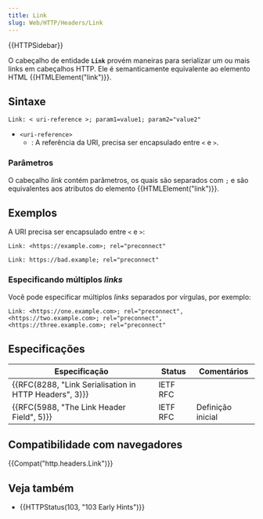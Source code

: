 ```yaml
---
title: Link
slug: Web/HTTP/Headers/Link
---
```


{{HTTPSidebar}}

O cabeçalho de entidade **`Link`** provém maneiras para serializar um ou mais links em cabeçalhos HTTP. Ele é semanticamente equivalente ao elemento HTML {{HTMLElement("link")}}.

## Sintaxe

```
Link: < uri-reference >; param1=value1; param2="value2"
```

- `<uri-reference>`
  - : A referência da URI, precisa ser encapsulado entre `<` e `>`.

### Parâmetros

O cabeçalho _link_ contém parâmetros, os quais são separados com `;` e são equivalentes aos atributos do elemento {{HTMLElement("link")}}.

## Exemplos

A URI precisa ser encapsulado entre `<` e `>`:

```http example-good
Link: <https://example.com>; rel="preconnect"
```

```http example-bad
Link: https://bad.example; rel="preconnect"
```

### Especificando múltiplos _links_

Você pode especificar múltiplos _links_ separados por vírgulas, por exemplo:

```
Link: <https://one.example.com>; rel="preconnect", <https://two.example.com>; rel="preconnect", <https://three.example.com>; rel="preconnect"
```

## Especificações

| Especificação                                          | Status   | Comentários       |
| ------------------------------------------------------ | -------- | ----------------- |
| {{RFC(8288, "Link Serialisation in HTTP Headers", 3)}} | IETF RFC |                   |
| {{RFC(5988, "The Link Header Field", 5)}}              | IETF RFC | Definição inicial |

## Compatibilidade com navegadores

{{Compat("http.headers.Link")}}

## Veja também

- {{HTTPStatus(103, "103 Early Hints")}}
